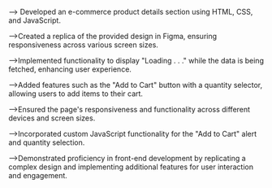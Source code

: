 --> Developed an e-commerce product details section using HTML, CSS, and JavaScript.

-->Created a replica of the provided design in Figma, ensuring responsiveness across various screen sizes.

-->Implemented functionality to display "Loading . . ." while the data is being fetched, enhancing user experience.

-->Added features such as the "Add to Cart" button with a quantity selector, allowing users to add items to their cart.

-->Ensured the page's responsiveness and functionality across different devices and screen sizes.

-->Incorporated custom JavaScript functionality for the "Add to Cart" alert and quantity selection.

-->Demonstrated proficiency in front-end development by replicating a complex design and implementing additional features for user interaction and engagement.